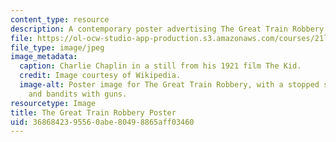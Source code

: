 ```yaml
---
content_type: resource
description: A contemporary poster advertising The Great Train Robbery.
file: https://ol-ocw-studio-app-production.s3.amazonaws.com/courses/21l-011-the-film-experience-fall-2013/3686842395560abe80498865aff03460_trainrob.jpg
file_type: image/jpeg
image_metadata:
  caption: Charlie Chaplin in a still from his 1921 film The Kid.
  credit: Image courtesy of Wikipedia.
  image-alt: Poster image for The Great Train Robbery, with a stopped steam locomotive
    and bandits with guns.
resourcetype: Image
title: The Great Train Robbery Poster
uid: 36868423-9556-0abe-8049-8865aff03460
---
```

